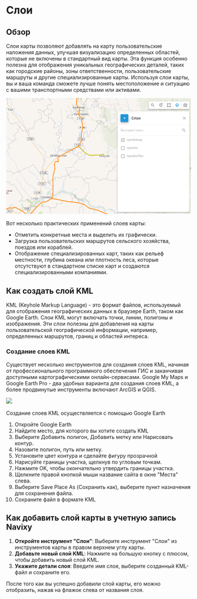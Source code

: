 # Слои

## Обзор

Слои карты позволяют добавлять на карту пользовательские наложения данных, улучшая визуализацию определенных областей, которые не включены в стандартный вид карты. Эта функция особенно полезна для отображения уникальных географических деталей, таких как городские районы, зоны ответственности, пользовательские маршруты и другие специализированные карты. Используя слои карты, вы и ваша команда сможете лучше понять местоположение и ситуацию с вашими транспортными средствами или активами.

![image-20241030-081042.png](attachments/image-20241030-081042.png)

Вот несколько практических применений слоев карты:

- Отметить конкретные места и выделить их графически.
- Загрузка пользовательских маршрутов сельского хозяйства, поездов или кораблей.
- Отображение специализированных карт, таких как рельеф местности, глубина океана или плотность леса, которые отсутствуют в стандартном списке карт и создаются специализированными компаниями.

## Как создать слой KML

KML (Keyhole Markup Language) - это формат файлов, используемый для отображения географических данных в браузере Earth, таком как Google Earth. Слои KML могут включать точки, линии, полигоны и изображения. Эти слои полезны для добавления на карты пользовательской географической информации, например, определенных маршрутов, границ и областей интереса.

### Создание слоев KML

Существует несколько инструментов для создания слоев KML, начиная от профессионального программного обеспечения ГИС и заканчивая доступными картографическими онлайн-сервисами. Google My Maps и Google Earth Pro - два удобных варианта для создания слоев KML, а более продвинутые инструменты включают ArcGIS и QGIS.

![](https://squaregps.atlassian.net/wiki/images/icons/grey_arrow_down.png)

Создание слоев KML осуществляется с помощью Google Earth

1. Откройте Google Earth
2. Найдите место, для которого вы хотите создать KML
3. Выберите Добавить полигон, Добавить метку или Нарисовать контур.
4. Назовите полигон, путь или метку.
5. Установите цвет контура и сделайте фигуру прозрачной
6. Нарисуйте границы участка, щелкнув по угловым точкам.
7. Нажмите OK, чтобы окончательно утвердить границы участка.
8. Щелкните правой кнопкой мыши название сайта в окне "Места" слева.
9. Выберите Save Place As (Сохранить как), выберите пункт назначения для сохранения файла.
10. Сохраните файл в формате KML

## Как добавить слой карты в учетную запись Navixy

1. **Откройте инструмент "Слои”**: Выберите инструмент "Слои" из инструментов карты в правом верхнем углу карты.
2. **Добавьте новый слой KML**: Нажмите на большую кнопку с плюсом, чтобы добавить новый слой KML.
3. **Укажите детали слоя**: Введите имя слоя, выберите созданный KML-файл и сохраните его.

После того как вы успешно добавили слой карты, его можно отобразить, нажав на флажок слева от названия слоя.